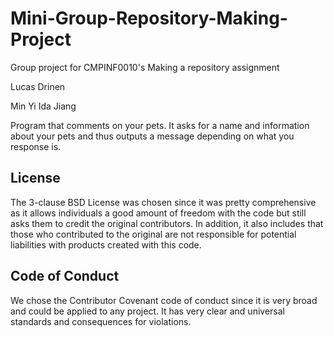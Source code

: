 # Mini-Group-Repository-Making-Project
Group project for CMPINF0010's Making a repository assignment 

Lucas Drinen

Min Yi Ida Jiang

Program that comments on your pets.
It asks for a name and information about your pets and thus outputs a message depending on what you response is.


## License

The 3-clause BSD License was chosen since it was pretty comprehensive as it allows individuals a good amount of freedom with the code but still asks them to credit the original contributors. In addition, it also includes that those who contributed to the original are not responsible for potential liabilities with products created with this code.

## Code of Conduct

We chose the Contributor Covenant code of conduct since it is very broad and could be applied to any project. It has very clear and universal standards and consequences for violations.
